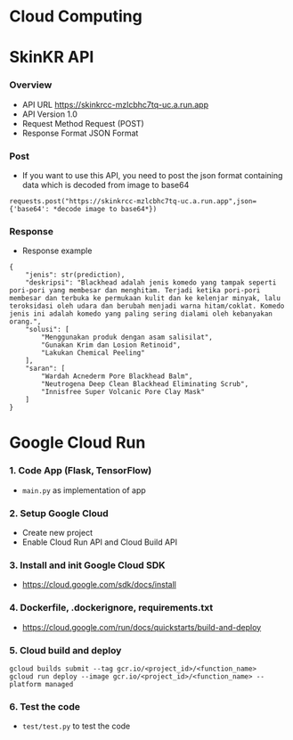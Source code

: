 # Cloud Computing

# SkinKR API
### Overview
- API URL	https://skinkrcc-mzlcbhc7tq-uc.a.run.app
- API Version	1.0
- Request Method	Request (POST)
- Response Format	JSON Format

### Post 
- If you want to use this API, you need to post the json format containing data which is decoded from image to base64
```
requests.post("https://skinkrcc-mzlcbhc7tq-uc.a.run.app",json={'base64': *decode image to base64*})
```

### Response
- Response example
```
{
    "jenis": str(prediction),
    "deskripsi": "Blackhead adalah jenis komedo yang tampak seperti pori-pori yang membesar dan menghitam. Terjadi ketika pori-pori membesar dan terbuka ke permukaan kulit dan ke kelenjar minyak, lalu teroksidasi oleh udara dan berubah menjadi warna hitam/coklat. Komedo jenis ini adalah komedo yang paling sering dialami oleh kebanyakan orang.",
    "solusi": [
        "Menggunakan produk dengan asam salisilat",
        "Gunakan Krim dan Losion Retinoid",
        "Lakukan Chemical Peeling"
    ],
    "saran": [
        "Wardah Acnederm Pore Blackhead Balm",
        "Neutrogena Deep Clean Blackhead Eliminating Scrub",
        "Innisfree Super Volcanic Pore Clay Mask"
    ]
}
```

# Google Cloud Run
### 1. Code App (Flask, TensorFlow)
- `main.py` as implementation of app

### 2. Setup Google Cloud 
- Create new project
- Enable Cloud Run API and Cloud Build API

### 3. Install and init Google Cloud SDK
- https://cloud.google.com/sdk/docs/install

### 4. Dockerfile, .dockerignore, requirements.txt
- https://cloud.google.com/run/docs/quickstarts/build-and-deploy

### 5. Cloud build and deploy
```
gcloud builds submit --tag gcr.io/<project_id>/<function_name>
gcloud run deploy --image gcr.io/<project_id>/<function_name> --platform managed
```

### 6. Test the code
- `test/test.py` to test the code
